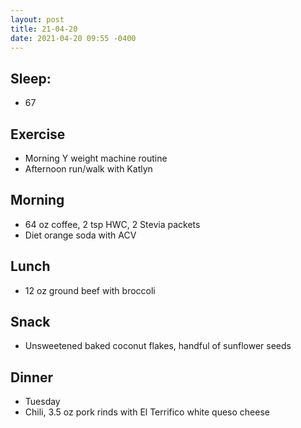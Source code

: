 ```yaml
---
layout: post
title: 21-04-20
date: 2021-04-20 09:55 -0400
---
```


## Sleep:
* 67

## Exercise
* Morning Y weight machine routine
* Afternoon run/walk with Katlyn

## Morning
* 64 oz coffee, 2 tsp HWC, 2 Stevia packets
* Diet orange soda with ACV

## Lunch
* 12 oz ground beef with broccoli

## Snack
* Unsweetened baked coconut flakes, handful of sunflower seeds

## Dinner
* Tuesday
* Chili, 3.5 oz pork rinds with El Terrifico white queso cheese
